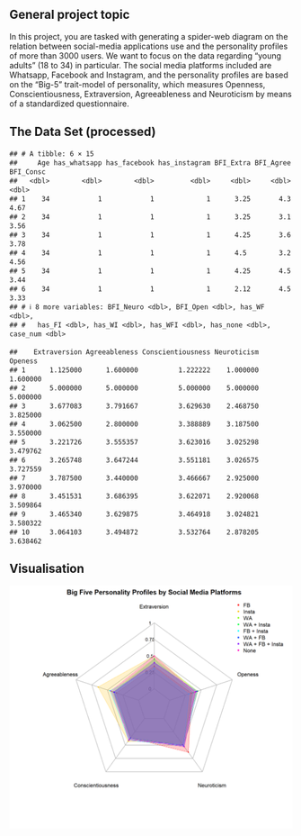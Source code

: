 ## General project topic

In this project, you are tasked with generating a spider-web diagram on
the relation between social-media applications use and the personality
profiles of more than 3000 users. We want to focus on the data regarding
“young adults” (18 to 34) in particular. The social media platforms
included are Whatsapp, Facebook and Instagram, and the personality
profiles are based on the “Big-5” trait-model of personality, which
measures Openness, Conscientiousness, Extraversion, Agreeableness and
Neuroticism by means of a standardized questionnaire.

## The Data Set (processed)

    ## # A tibble: 6 × 15
    ##     Age has_whatsapp has_facebook has_instagram BFI_Extra BFI_Agree BFI_Consc
    ##   <dbl>        <dbl>        <dbl>         <dbl>     <dbl>     <dbl>     <dbl>
    ## 1    34            1            1             1      3.25       4.3      4.67
    ## 2    34            1            1             1      3.25       3.1      3.56
    ## 3    34            1            1             1      4.25       3.6      3.78
    ## 4    34            1            1             1      4.5        3.2      4.56
    ## 5    34            1            1             1      4.25       4.5      3.44
    ## 6    34            1            1             1      2.12       4.5      3.33
    ## # ℹ 8 more variables: BFI_Neuro <dbl>, BFI_Open <dbl>, has_WF <dbl>,
    ## #   has_FI <dbl>, has_WI <dbl>, has_WFI <dbl>, has_none <dbl>, case_num <dbl>

    ##    Extraversion Agreeableness Conscientiousness Neuroticism  Openess
    ## 1      1.125000      1.600000          1.222222    1.000000 1.600000
    ## 2      5.000000      5.000000          5.000000    5.000000 5.000000
    ## 3      3.677083      3.791667          3.629630    2.468750 3.825000
    ## 4      3.062500      2.800000          3.388889    3.187500 3.550000
    ## 5      3.221726      3.555357          3.623016    3.025298 3.479762
    ## 6      3.265748      3.647244          3.551181    3.026575 3.727559
    ## 7      3.787500      3.440000          3.466667    2.925000 3.970000
    ## 8      3.451531      3.686395          3.622071    2.920068 3.509864
    ## 9      3.465340      3.629875          3.464918    3.024821 3.580322
    ## 10     3.064103      3.494872          3.532764    2.878205 3.638462

## Visualisation

![](ManuDoerrich_files/figure-markdown_strict/visualisation-1.png)
